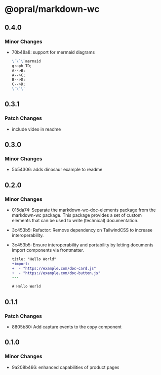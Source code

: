 # @opral/markdown-wc

## 0.4.0

### Minor Changes

- 70b48a8: support for mermaid diagrams

  ```markdown
  \`\`\`mermaid
  graph TD;
  A-->B;
  A-->C;
  B-->D;
  C-->D;
  \`\`\`
  ```

## 0.3.1

### Patch Changes

- include video in readme

## 0.3.0

### Minor Changes

- 5b54306: adds dinosaur example to readme

## 0.2.0

### Minor Changes

- 015da74: Separate the markdown-wc-doc-elements package from the markdown-wc package. This package provides a set of custom elements that can be used to write (technical) documentation.
- 3c453b5: Refactor: Remove dependency on TailwindCSS to increase interoperability.
- 3c453b5: Ensure interoperability and portability by letting documents import components via frontmatter.

  ```diff
  title: "Hello World"
  +import:
  +  - "https://example.com/doc-card.js"
  +  - "https://example.com/doc-button.js"
  ---

  # Hello World
  ```

## 0.1.1

### Patch Changes

- 8805b80: Add capture events to the copy component

## 0.1.0

### Minor Changes

- 9a208b466: enhanced capabilities of product pages
